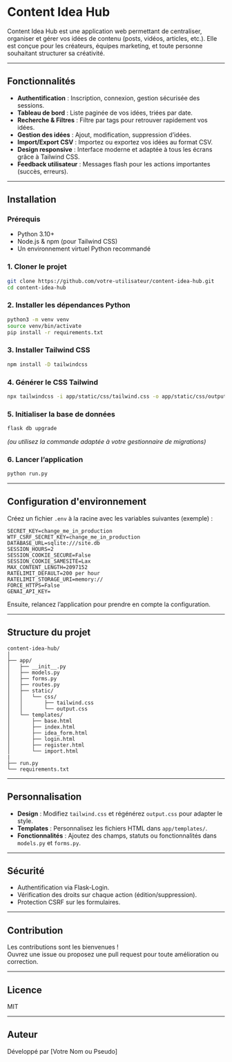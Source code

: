 # Content Idea Hub

Content Idea Hub est une application web permettant de centraliser, organiser et gérer vos idées de contenu (posts, vidéos, articles, etc.). Elle est conçue pour les créateurs, équipes marketing, et toute personne souhaitant structurer sa créativité.

---

## Fonctionnalités

- **Authentification** : Inscription, connexion, gestion sécurisée des sessions.
- **Tableau de bord** : Liste paginée de vos idées, triées par date.
- **Recherche & Filtres** : Filtre par tags pour retrouver rapidement vos idées.
- **Gestion des idées** : Ajout, modification, suppression d’idées.
- **Import/Export CSV** : Importez ou exportez vos idées au format CSV.
- **Design responsive** : Interface moderne et adaptée à tous les écrans grâce à Tailwind CSS.
- **Feedback utilisateur** : Messages flash pour les actions importantes (succès, erreurs).

---

## Installation

### Prérequis

- Python 3.10+
- Node.js & npm (pour Tailwind CSS)
- Un environnement virtuel Python recommandé

### 1. Cloner le projet

```bash
git clone https://github.com/votre-utilisateur/content-idea-hub.git
cd content-idea-hub
```

### 2. Installer les dépendances Python

```bash
python3 -m venv venv
source venv/bin/activate
pip install -r requirements.txt
```

### 3. Installer Tailwind CSS

```bash
npm install -D tailwindcss
```

### 4. Générer le CSS Tailwind

```bash
npx tailwindcss -i app/static/css/tailwind.css -o app/static/css/output.css
```

### 5. Initialiser la base de données

```bash
flask db upgrade
```

*(ou utilisez la commande adaptée à votre gestionnaire de migrations)*

### 6. Lancer l’application

```bash
python run.py
```

---

## Configuration d'environnement

Créez un fichier `.env` à la racine avec les variables suivantes (exemple) :

```
SECRET_KEY=change_me_in_production
WTF_CSRF_SECRET_KEY=change_me_in_production
DATABASE_URL=sqlite:///site.db
SESSION_HOURS=2
SESSION_COOKIE_SECURE=False
SESSION_COOKIE_SAMESITE=Lax
MAX_CONTENT_LENGTH=2097152
RATELIMIT_DEFAULT=200 per hour
RATELIMIT_STORAGE_URI=memory://
FORCE_HTTPS=False
GENAI_API_KEY=
```

Ensuite, relancez l’application pour prendre en compte la configuration.

---

## Structure du projet

```
content-idea-hub/
│
├── app/
│   ├── __init__.py
│   ├── models.py
│   ├── forms.py
│   ├── routes.py
│   ├── static/
│   │   └── css/
│   │       ├── tailwind.css
│   │       └── output.css
│   └── templates/
│       ├── base.html
│       ├── index.html
│       ├── idea_form.html
│       ├── login.html
│       ├── register.html
│       └── import.html
|       
├── run.py
└── requirements.txt
```

---

## Personnalisation

- **Design** : Modifiez `tailwind.css` et régénérez `output.css` pour adapter le style.
- **Templates** : Personnalisez les fichiers HTML dans `app/templates/`.
- **Fonctionnalités** : Ajoutez des champs, statuts ou fonctionnalités dans `models.py` et `forms.py`.

---

## Sécurité

- Authentification via Flask-Login.
- Vérification des droits sur chaque action (édition/suppression).
- Protection CSRF sur les formulaires.

---

## Contribution

Les contributions sont les bienvenues !  
Ouvrez une issue ou proposez une pull request pour toute amélioration ou correction.

---

## Licence

MIT

---

## Auteur

Développé par [Votre Nom ou Pseudo]
